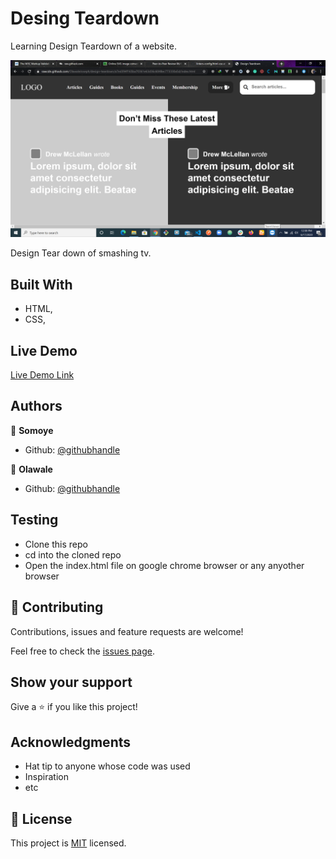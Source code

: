 # Desing Teardown

Learning Design Teardown of a website.

![screenshot](./screenshot.png)

Design Tear down of smashing tv.

## Built With

- HTML,
- CSS,

## Live Demo

[Live Demo Link](https://rawcdn.githack.com/OlawaleJoseph/design-teardown/a7ed394f165ba70361e63d36c6048ec773330a5d/index.html)

## Authors

👤 **Somoye**

- Github: [@githubhandle](https://github.com/somoye123)

👤 **Olawale**

- Github: [@githubhandle](https://github.com/OlawaleJoseph)

## Testing

- Clone this repo
- cd into the cloned repo
- Open the index.html file on google chrome browser or any anyother browser

## 🤝 Contributing

Contributions, issues and feature requests are welcome!

Feel free to check the [issues page](issues/).

## Show your support

Give a ⭐️ if you like this project!

## Acknowledgments

- Hat tip to anyone whose code was used
- Inspiration
- etc

## 📝 License

This project is [MIT](lic.url) licensed.
